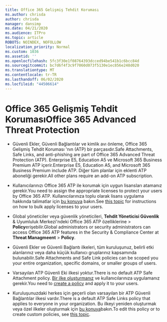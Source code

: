 ```yaml
---
title: Office 365 Gelişmiş Tehdit Koruması
ms.author: chrisda
author: chrisda
manager: dansimp
ms.date: 04/21/2020
ms.audience: ITPro
ms.topic: article
ROBOTS: NOINDEX, NOFOLLOW
localization_priority: Normal
ms.custom: 1036
ms.assetid: ''
ms.openlocfilehash: 5fc3f30e1f08764393dcced94be541b1c6bcc84d
ms.sourcegitcommit: bc7d6f4f3c9f7060d073f5130e1ec856e248d020
ms.translationtype: MT
ms.contentlocale: tr-TR
ms.lasthandoff: 06/02/2020
ms.locfileid: "44506614"
---
```

# <a name="office-365-advanced-threat-protection"></a><span data-ttu-id="b446d-102">Office 365 Gelişmiş Tehdit Koruması</span><span class="sxs-lookup"><span data-stu-id="b446d-102">Office 365 Advanced Threat Protection</span></span>

- <span data-ttu-id="b446d-103">Güvenli Ekler, Güvenli Bağlantılar ve kimlik avı önleme, Office 365 Gelişmiş Tehdit Koruması 'nın (ATP) bir parçasıdır.</span><span class="sxs-lookup"><span data-stu-id="b446d-103">Safe Attachments, Safe Links, and anti-phishing are part of Office 365 Advanced Threat Protection (ATP).</span></span> <span data-ttu-id="b446d-104">Enterprise E5, Education A5 ve Microsoft 365 Business Premium ATP içerir.</span><span class="sxs-lookup"><span data-stu-id="b446d-104">Enterprise E5, Education A5, and Microsoft 365 Business Premium include ATP.</span></span> <span data-ttu-id="b446d-105">Diğer tüm planlar için eklenti ATP aboneliği gerekir.</span><span class="sxs-lookup"><span data-stu-id="b446d-105">All other plans require an add-on ATP subscription.</span></span>

- <span data-ttu-id="b446d-106">Kullanıcılarınızı Office 365 ATP ile korumak için uygun lisansları atamanız gerekir.</span><span class="sxs-lookup"><span data-stu-id="b446d-106">You need to assign the appropriate licenses to protect your users by Office 365 ATP.</span></span> <span data-ttu-id="b446d-107">Kullanıcılarınıza toplu olarak lisans uygulama hakkında talimatlar için [bu konuya](https://docs.microsoft.com/microsoft-365/admin/add-users/add-users) bakın.</span><span class="sxs-lookup"><span data-stu-id="b446d-107">See [this topic](https://docs.microsoft.com/microsoft-365/admin/add-users/add-users) for instructions on how to bulk apply licenses to your users.</span></span>

- <span data-ttu-id="b446d-108">Global yöneticiler veya güvenlik yöneticileri, **Tehdit Yöneticisi Güvenlik** & Uyumluluk Merkezi'ndeki Office 365 ATP özelliklerine \> **Policy**erişebilir.</span><span class="sxs-lookup"><span data-stu-id="b446d-108">Global administrators or security administrators can access Office 365 ATP features in the Security & Compliance Center at **Threat Managmeent** \> **Policy**.</span></span>

- <span data-ttu-id="b446d-109">Güvenli Ekler ve Güvenli Bağlantı ilkeleri, tüm kuruluşunuz, belirli etki alanlarınız veya daha küçük kullanıcı gruplarınız kapsamında bulunabilir.</span><span class="sxs-lookup"><span data-stu-id="b446d-109">Safe Attachments and Safe Link policies can be scoped you your entire organization, specific domains, or smaller groups of users.</span></span>

- <span data-ttu-id="b446d-110">Varsayılan ATP Güvenli Eki ilkesi yoktur.</span><span class="sxs-lookup"><span data-stu-id="b446d-110">There is no default ATP Safe Attachment policy.</span></span> <span data-ttu-id="b446d-111">[Bir ilke oluşturmanız](https://docs.microsoft.com/microsoft-365/security/office-365-security/set-up-atp-safe-attachments-policies) ve kullanıcılarınıza uygulamanız gerekir.</span><span class="sxs-lookup"><span data-stu-id="b446d-111">You need to [create a policy](https://docs.microsoft.com/microsoft-365/security/office-365-security/set-up-atp-safe-attachments-policies) and apply it to your users.</span></span>

- <span data-ttu-id="b446d-112">Kuruluşunuzdaki herkes için geçerli olan varsayılan bir ATP Güvenli Bağlantılar ilkesi vardır.</span><span class="sxs-lookup"><span data-stu-id="b446d-112">There is a default ATP Safe Links policy that applies to everyone in your organization.</span></span> <span data-ttu-id="b446d-113">Bu ilkeyi yeniden oluşturmak veya özel ilkeler oluşturmak için [bu konuya](https://docs.microsoft.com/microsoft-365/security/office-365-security/set-up-atp-safe-links-policies)bakın.</span><span class="sxs-lookup"><span data-stu-id="b446d-113">To edit this policy or to create custom policies, see [this topic](https://docs.microsoft.com/microsoft-365/security/office-365-security/set-up-atp-safe-links-policies).</span></span>
